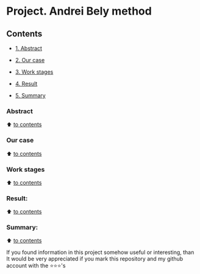 # Project. Andrei Bely method

## Contents
* [1. Abstract](https://github.com/MaxwellDevelopments/Rythm-as-Dialectic/tree/main/README.md#Abstract) 

* [2. Our case](https://github.com/MaxwellDevelopments/Rythm-as-Dialectic/tree/main/README.md#Our-case)

* [3. Work stages](https://github.com/MaxwellDevelopments/Rythm-as-Dialectic/tree/main/README.md#Work-stages)

* [4. Result](https://github.com/MaxwellDevelopments/Rythm-as-Dialectic/tree/main/README.md#Result)

* [5. Summary](https://github.com/MaxwellDevelopments/Rythm-as-Dialectic/tree/main/README.md#Summary) 

### Abstract   


:arrow_up: [to contents](https://github.com/MaxwellDevelopments/Rythm-as-Dialectic/tree/main/README.md#Contents)  


### Our case

:arrow_up: [to contents](https://github.com/MaxwellDevelopments/Rythm-as-Dialectic/tree/main/README.md#Contents)  

### Work stages

:arrow_up: [to contents](https://github.com/MaxwellDevelopments/Rythm-as-Dialectic/tree/main/README.md#Contents) 


### Result:

:arrow_up: [to contents](https://github.com/MaxwellDevelopments/Rythm-as-Dialectic/tree/main/README.md#Contents) 


### Summary:

:arrow_up: [to contents](https://github.com/MaxwellDevelopments/Rythm-as-Dialectic/tree/main/README.md#Contents) 


If you found information in this project somehow useful or interesting, than It would be very appreciated if you mark this repository and my github account with the ⭐️⭐️⭐️'s
